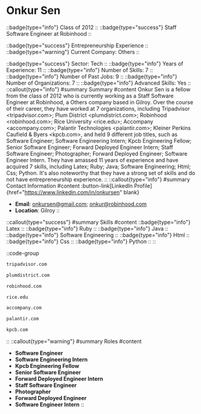 # Onkur Sen
::badge{type="info"}
Class of 2012
::
::badge{type="success"}
Staff Software Engineer at Robinhood
::

::badge{type="success"}
Entrepreneurship Experience
::
::badge{type="warning"}
Current Company: Others
::

::badge{type="success"}
Sector: Tech
::
::badge{type="info"}
Years of Experience: 11
::
::badge{type="info"}
Number of Skills: 7
::
::badge{type="info"}
Number of Past Jobs: 9
::
::badge{type="info"}
Number of Organizations: 7
::
::badge{type="info"}
Advanced Skills: Yes
::
::callout{type="info"}
#summary
Summary
#content
Onkur Sen is a fellow from the class of 2012 who is currently working as a Staff Software Engineer at Robinhood, a Others company based in Gilroy. Over the course of their career, they have worked at 7 organizations, including Tripadvisor <tripadvisor.com>; Plum District <plumdistrict.com>; Robinhood <robinhood.com>; Rice University <rice.edu>; Accompany <accompany.com>; Palantir Technologies <palantir.com>; Kleiner Perkins Caufield & Byers <kpcb.com>, and held 9 different job titles, such as Software Engineer; Software Engineering Intern; Kpcb Engineering Fellow; Senior Software Engineer; Forward Deployed Engineer Intern; Staff Software Engineer; Photographer; Forward Deployed Engineer; Software Engineer Intern. They have amassed 11 years of experience and have acquired 7 skills, including Latex; Ruby; Java; Software Engineering; Html; Css; Python. It's also noteworthy that they have a strong set of skills and do not have entrepreneurship experience.
::
::callout{type="info"}
#summary
Contact Information
#content
:button-link[LinkedIn Profile]{href="https://www.linkedin.com/in/onkursen" blank}
- **Email**: onkursen@gmail.com; onkur@robinhood.com
- **Location**: Gilroy
::

::callout{type="success"}
#summary
Skills
#content
::badge{type="info"}
Latex
::
::badge{type="info"}
Ruby
::
::badge{type="info"}
Java
::
::badge{type="info"}
Software Engineering
::
::badge{type="info"}
Html
::
::badge{type="info"}
Css
::
::badge{type="info"}
Python
::
::

::code-group
```bash [Tripadvisor]
tripadvisor.com
```
```bash [Plum District]
plumdistrict.com
```
```bash [Robinhood]
robinhood.com
```
```bash [Rice University]
rice.edu
```
```bash [Accompany]
accompany.com
```
```bash [Palantir Technologies]
palantir.com
```
```bash [Kleiner Perkins Caufield & Byers]
kpcb.com
```
::
::callout{type="warning"}
#summary
Roles
#content
- **Software Engineer**
- **Software Engineering Intern**
- **Kpcb Engineering Fellow**
- **Senior Software Engineer**
- **Forward Deployed Engineer Intern**
- **Staff Software Engineer**
- **Photographer**
- **Forward Deployed Engineer**
- **Software Engineer Intern**
::


